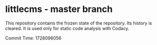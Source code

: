 # littlecms - master branch

This repository contains the frozen state of the repository.
Its history is cleared. It is used only for static code
analysis with Codacy.

Commit Time: 1728096056